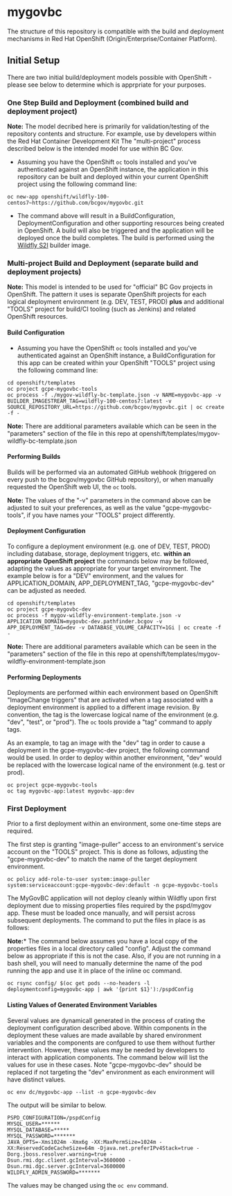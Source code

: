 # mygovbc

The structure of this repository is compatible with the build and deployment mechanisms in Red Hat OpenShift (Origin/Enterprise/Container Platform).  

## Initial Setup

There are two initial build/deployment models possible with OpenShift - please see below to determine which is apprpriate for your purposes.

### One Step Build and Deployment (combined build and deployment project)

**Note:** The model decribed here is primarily for validation/testing of the repository contents and structure. For example, use by developers within the Red Hat Container Development Kit  The "multi-project" process described below is the intended model for use within BC Gov.   

- Assuming you have the OpenShift ```oc``` tools installed and you've authenticated against an OpenShift instance, the application in this repository can be built and deployed within your current OpenShift project using the following command line:

```
oc new-app openshift/wildfly-100-centos7~https://github.com/bcgov/mygovbc.git
```

- The command above will result in a BuildConfiguration, DeploymentConfiguration and other supporting resources being created in OpenShift. A build will also be triggered and the application will be deployed once the build completes. The build is performed using the [Wildfly S2I](openshift/wildfly-100-centos7) builder image.

### Multi-project Build and Deployment (separate build and deployment projects)

**Note:** This model is intended to be used for "official" BC Gov projects in OpenShift.  The pattern it uses is separate OpenShift projects for each logical deployment environment (e.g. DEV, TEST, PROD) **plus** and additional "TOOLS" project for build/CI tooling (such as Jenkins) and related OpenShift resources. 

#### Build Configuration

- Assuming you have the OpenShift ```oc``` tools installed and you've authenticated against an OpenShift instance, a BuildConfiguration for this app can be created within your OpenShift "TOOLS" project using the following command line:

```
cd openshift/templates
oc project gcpe-mygovbc-tools
oc process -f ./mygov-wildfly-bc-template.json -v NAME=mygovbc-app -v BUILDER_IMAGESTREAM_TAG=wildfly-100-centos7:latest -v SOURCE_REPOSITORY_URL=https://github.com/bcgov/mygovbc.git | oc create -f -
```

**Note:** There are additional parameters available which can be seen in the "parameters" section of the file in this repo at openshift/templates/mygov-wildfly-bc-template.json

#### Performing Builds

Builds will be performed via an automated GitHub webhook (triggered on every push to the bcgov/mygovbc GitHub repository), or when manually requested the OpenShift web UI, the ```oc``` tools.
 
**Note:** The values of the "-v" parameters in the command above can be adjusted to suit your preferences, as well as the value "gcpe-mygovbc-tools", if you have names your "TOOLS" project differently.

#### Deployment Configuration

To configure a deployment environment (e.g. one of DEV, TEST, PROD) including database, storage, deployment triggers, etc. **within an appropriate OpenShift project** the commands below may be followed, adapting the values as appropriate for your target environment.  The example below is for a "DEV" environment, and the values for APPLICATION_DOMAIN, APP_DEPLOYMENT_TAG, "gcpe-mygovbc-dev" can be adjusted as needed. 

```
cd openshift/templates
oc project gcpe-mygovbc-dev
oc process -f mygov-wildfly-environment-template.json -v APPLICATION_DOMAIN=mygovbc-dev.pathfinder.bcgov -v APP_DEPLOYMENT_TAG=dev -v DATABASE_VOLUME_CAPACITY=1Gi | oc create -f -
``` 

**Note:** There are additional parameters available which can be seen in the "parameters" section of the file in this repo at openshift/templates/mygov-wildfly-environment-template.json

#### Performing Deployments 

Deployments are performed within each environment based on OpenShift "ImageChange triggers" that are activated when a tag associated with a deployment environment is applied to a different image revision.  By convention, the tag is the lowercase logical name of the environment (e.g. "dev", "test", or "prod").  The ```oc``` tools provide a "tag" command to apply tags.  

As an example, to tag an image with the "dev" tag in order to cause a deployment in the gcpe-mygovbc-dev project, the following command would be used.  In order to deploy within another environment, "dev" would be replaced with the lowercase logical name of the environment (e.g. test or prod).
 
```
oc project gcpe-mygovbc-tools
oc tag mygovbc-app:latest mygovbc-app:dev
```

### First Deployment

Prior to a first deployment within an environment, some one-time steps are required.  
 
 The first step is granting "image-puller" access to an environment's service account on the "TOOLS" project.  This is done as follows, adjusting the "gcpe-mygovbc-dev" to match the name of the target deployment environment.
  
  ```
  oc policy add-role-to-user system:image-puller system:serviceaccount:gcpe-mygovbc-dev:default -n gcpe-mygovbc-tools
  ```

The MyGovBC application will not deploy cleanly within Wildfly upon first deployment due to missing properties files required by the pspd/mygov app.  These must be loaded once manually, and will persist across subsequent deployments.  The command to put the files in place is as follows:

**Note:*** The command below assumes you have a local copy of the properties files in a local directory called "config". Adjust the command below as appropriate if this is not the case. Also, if you are not running in a bash shell, you will need to manually determine the name of the pod running the app and use it in place of the inline oc command.
  
```
oc rsync config/ $(oc get pods --no-headers -l deploymentconfig=mygovbc-app | awk '{print $1}'):/pspdConfig
```

#### Listing Values of Generated Environment Variables

Several values are dynamicall generated in the process of crating the deployment configuration described above.  Within components in the deployment these values are made available by shared environment variables and the components are confgured to use them without further intervention.  However, these values may be needed by developers to interact with application components.  The command below will list the values for use in these cases.  Note "gcpe-mygovbc-dev" should be replaced if not targeting the "dev" environment as each environment will have distinct values.  

```
oc env dc/mygovbc-app --list -n gcpe-mygovbc-dev
```

The output will be similar to below.

~~~~
PSPD_CONFIGURATION=/pspdConfig
MYSQL_USER=******
MYSQL_DATABASE=*****
MYSQL_PASSWORD=*******
JAVA_OPTS=-Xms1024m -Xmx6g -XX:MaxPermSize=1024m -XX:ReservedCodeCacheSize=64m -Djava.net.preferIPv4Stack=true -Dorg.jboss.resolver.warning=true -Dsun.rmi.dgc.client.gcInterval=3600000 -Dsun.rmi.dgc.server.gcInterval=3600000
WILDFLY_ADMIN_PASSWORD=*******
~~~~

The values may be changed using the ```oc env``` command.


 
